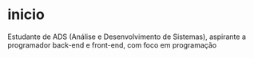 # inicio
Estudante de ADS (Análise e Desenvolvimento de Sistemas), aspirante a programador back-end e front-end, com foco em programação
